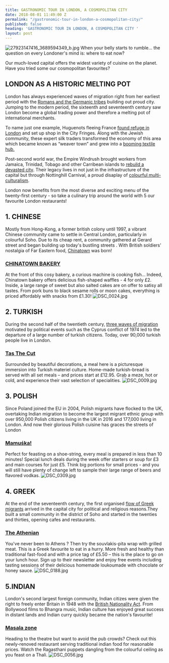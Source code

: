 ```yaml
---
title: GASTRONOMIC TOUR IN LONDON, A COSMOPOLITAN CITY
date: 2018-08-01 11:49:00 Z
permalink: "/gastronomic-tour-in-london-a-cosmopolitan-city/"
published: false
heading: 'GASTRONOMIC TOUR IN LONDON, A COSMOPOLITAN CITY '
layout: post
---
```


![27923147416_3689594349_b.jpg](/uploads/27923147416_3689594349_b.jpg)
When your belly starts to rumble... the question on every Londoner's mind is: where to eat now?

Our much-loved capital offers the widest variety of cuisine on the planet. Have you tried some our cosmopolitan favourites?


## LONDON AS A HISTORIC MELTING POT


London has always experienced waves of migration right from her earliest period with the [Romans and the Germanic tribes](https://www.migrationwatchuk.org/Briefingpaper/document/48) building out proud city. Jumping to the modern period, the sixteenth and seventeenth century saw London become a global trading power and therefore a melting pot of international merchants.


To name just one example, Huguenots fleeing France [found refuge in London](https://www.independent.co.uk/news/uk/home-news/refugee-week-the-huguenots-count-among-the-most-successful-of-britains-immigrants-10330066.html) and set up shop in the City Fringes. Along with the Jewish community, these expert silk traders transformed the economy of this area which became known as “weaver town” and grew into a [booming textile hub.](http://www.bbc.co.uk/legacies/immig_emig/england/london/article_1.shtml)


Post-second world war, the Empire Windrush brought workers from Jamaica, Trinidad, Tobago and other Carribean islands to [rebuild a devasted city](https://www.bbc.co.uk/newsround/43793769). Their legacy lives in not just in the infrastructure of the capital but through Nottinghill Carnival, a proud disaplay of [colourful multi-culturalism](https://ndla.no/en/node/90712?fag=71082).



London now benefits from the most diverse and exciting menu of the twenty-first century - so take a culinary trip around the world with 5 our favourite London restaurants!
 
 


## 1. CHINESE 


Mostly from Hong-Kong, a former british colony until 1997, a vibrant Chinese community came to settle in Central London, particularly in colourful Soho. Due to its cheap rent, a community gathered at Gerard street and began building up today's bustling streets . With British soldiers' nostalgia of Far Eastern food, [Chinatown](https://chinatown.co.uk/en/about-us/) was born!

### [CHINATOWN BAKERY](https://chinatown.co.uk/en/restaurant/chinatown-bakery/)



At the front of this cosy bakery, a curious machine is cooking fish... Indeed, Chinatown bakery offers delicious fish-shaped waffles - 4 for only £2. Inside, a large range of sweet but also salted cakes are on offer to satisy all tastes. From pork buns to black sesame rolls or moon cakes, everything is priced affordably with snacks from £1.30!
![DSC_0024.jpg](/uploads/DSC_0024.jpg)




## 2. TURKISH 


During the second half of the twentieth century, [three waves of migration](http://www.bbc.co.uk/london/content/articles/2005/05/26/turkish_london_feature.shtml) motivated by political events such as the Cyprus conflict of 1974 led to the departure of a large number of turkish citizens. Today, over 90,000 turkish people live in London.


### [Tas The Cut](https://www.tasrestaurants.co.uk/tas-the-cut)



Surrounded by beautiful decorations, a meal here is a picturesque immersion into Turkish materiel culture. Home-made turkish-bread is served with all set meals – and prices start at £12.95. Grab a meze, hot or cold, and experience their vast selection of specialities.
![DSC_0009.jpg](/uploads/DSC_0009.jpg)







## 3. POLISH 


Since Poland joined the EU in 2004, Polish migrants have flocked to the UK, overtaking Indian migration to become the largest migrant ethnic group with over 950,000 Polish citizens living in the UK in 2016 and 177,000 living in London. And now their glorious Polish cuisine has graces the streets of London  


### [Mamuśka!](https://mamuska.net) 



Perfect for feasting on a shoe-string, every meal is prepared in less than 10 minutes! Special lunch deals during the week offer starters or soup for £3 and main courses for just £5. Think big portions for small prices - and you will still have plenty of change left to sample their large range of beers and flavored vodkas.
![DSC_0309.jpg](/uploads/DSC_0309.jpg)




## 4. GREEK 

At the end of the seventeenth century, the first organised [flow of Greek migrants](http://www.bbc.co.uk/london/content/articles/2005/05/27/greek_london_feature.shtml) arrived in the capital city for political and religious reasons.They built a small community in the district of Soho and started in the twenties and thirties, opening cafes and restaurants.


### [The Athenian](https://www.theathenian.co.uk)



You've never been to Athens ? Then try the souvlakis-pita wrap with grilled meat. This is a Greek favourite to eat in a hurry. More fresh and healthy than traditional fast-food and with a price tag of £5.50 – this is the place to go on your lunch hour. Sign up to their newsletter and enjoy free events including tasting sessions of their delicious homemade loukoumade with chocolate or honey sauce.
![DSC_0188.jpg](/uploads/DSC_0188.jpg)


## 5.INDIAN 


London's second largest foreign community, Indian citizes were given the right to freely enter Britain in 1948 with the [British Nationality Act](http://www.bbc.co.uk/london/content/articles/2005/05/26/indian_london_feature.shtml). From Bollywood films to Bhangra music, Indian culture has enjoyed great success in distant lands and Indian curry quickly became the nation's favourite!



### [Masala zone](http://www.masalazone.com/locations/covent-garden/)



Heading to the theatre but want to avoid the pub crowds? Check out this newly-renoved restaurant serving traditional indian food for reasonable prices. Watch the Ragasthani puppets dangling from the colourful ceiling as you feast on a Thali.
![DSC_0056.jpg](/uploads/DSC_0056.jpg)